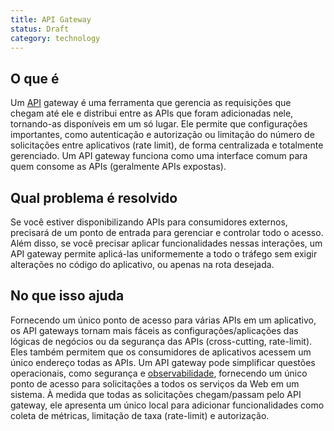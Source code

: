 ```yaml
---
title: API Gateway
status: Draft
category: technology
---
```


## O que é

Um [API](/application_programming_interface/) gateway é uma ferramenta que gerencia as requisições que chegam até ele e distribui entre as APIs que foram adicionadas nele, tornando-as disponíveis em um só lugar. Ele permite que configurações importantes, como autenticação e autorização ou limitação do número de solicitações entre aplicativos (rate limit), de forma centralizada e totalmente gerenciado. Um API gateway funciona como uma interface comum para quem consome as APIs (geralmente APIs expostas).

## Qual problema é resolvido

Se você estiver disponibilizando APIs para consumidores externos, precisará de um ponto de entrada para gerenciar e controlar todo o acesso. Além disso, se você precisar aplicar funcionalidades nessas interações, um API gateway permite aplicá-las uniformemente a todo o tráfego sem exigir alterações no código do aplicativo, ou apenas na rota desejada.

## No que isso ajuda

Fornecendo um único ponto de acesso para várias APIs em um aplicativo, os API gateways tornam mais fáceis as configurações/aplicações das lógicas de negócios ou da segurança das APIs (cross-cutting, rate-limit). Eles também permitem que os consumidores de aplicativos acessem um único endereço todas as APIs. Um API gateway pode simplificar questões operacionais, como segurança e [observabilidade](/observability/), fornecendo um único ponto de acesso para solicitações a todos os serviços da Web em um sistema. À medida que todas as solicitações chegam/passam pelo API gateway, ele apresenta um único local para adicionar funcionalidades como coleta de métricas, limitação de taxa (rate-limit) e autorização.

